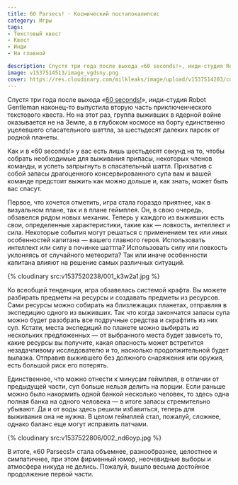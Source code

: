 ```yaml
---
title: 60 Parsecs! · Космический постапокалипсис
category: Игры
tags:
- Текстовый квест
- Квест
- Инди
- На главной

description: Спустя три года после выхода «60 seconds!», инди-студия Robot Gentleman наконец-то выпустила вторую часть приключенческого текстового квеста. Но на этот раз, группа выживших в ядерной войне оказывается не на Земле, а в глубоком космосе на борту единственно уцелевшего спасательного шаттла, за шестьдесят далеких парсек от родной планеты.
image: v1537514513/image_vgdsny.png
cover: https://res.cloudinary.com/milkleaks/image/upload/v1537514203/cover_p7bejo.jpg
---
```


Спустя три года после выхода «[60 seconds!][1]», инди-студия Robot Gentleman наконец-то выпустила вторую часть приключенческого текстового квеста. Но на этот раз, группа выживших в ядерной войне оказывается не на Земле, а в глубоком космосе на борту единственно уцелевшего спасательного шаттла, за шестьдесят далеких парсек от родной планеты.

<!-- more -->

Как и в «60 seconds!» у вас есть лишь шестьдесят секунд на то, чтобы собрать необходимые для выживания припасы, некоторых членов команды, и успеть запрыгнуть в спасательный шаттл. Прихватив с собой запасы драгоценного консервированного супа вам и вашей команде предстоит выжить как можно дольше и, как знать, может быть вас спасут.

Первое, что хочется отметить, игра стала гораздо приятнее, как в визуальном плане, так и в плане геймплея. Он, в свою очередь, обзавелся рядом новых механик. Теперь у каждого из выживших есть свои, определенные характеристики, такие как — ловкость, интеллект и сила. Некоторые события могут решаться с применением тех или иных особенностей капитана — вашего главного героя. Использовать интеллект или силу в починке шаттла? Использовать силу или ловкость уклоняясь от случайного метеорита? Так или иначе особенности капитана влияют на решение самых различных ситуаций.

{% cloudinary src:v1537520238/001_k3w2a1.jpg %}

Ко всеобщей тенденции, игра обзавелась системой крафта. Вы можете разбирать предметы на ресурсы и создавать предметы из ресурсов. Сами ресурсы можно собирать на близлежащих планетах, отправляя в экспедицию одного из выживших. Так что когда закончатся запасы супа можно будет разобрать все подручные средства и скрафтить из них суп. Кстати, места экспедиций по планете можно выбирать из нескольких предложенных — от выбранного места будет зависеть то, какие ресурсы вы получите, какая опасность может встретится незадачливому исследователю и то, насколько продолжительной будет вылазка. Отправив выжившего без должного снаряжения или оружия, есть большой риск его потерять.

Единственное, что можно отнести к минусам геймплея, в отличии от предыдущей части, суп больше нельзя делить на порции. Если раньше можно было накормить одной банкой несколько человек, то здесь одна полная банка на одного человека — в итоге запасы стремительно убывают. Да и от воды здесь решили избавиться, теперь для выживания она не нужна. В целом геймплей стал, пожалуй, сложнее, однако баланс еще могут исправить патчами.

{% cloudinary src:v1537522806/002_nd6oyp.jpg %}

В итоге, «60 Parsecs!» стала объемнее, разнообразнее, целостнее и симпатичнее, при этом фирменный юмор, неочевидные выборы и атмосфера никуда не делись. Пожалуй, вышло весьма достойное продолжение первой части.

[1]:	/blog/60-seconds/